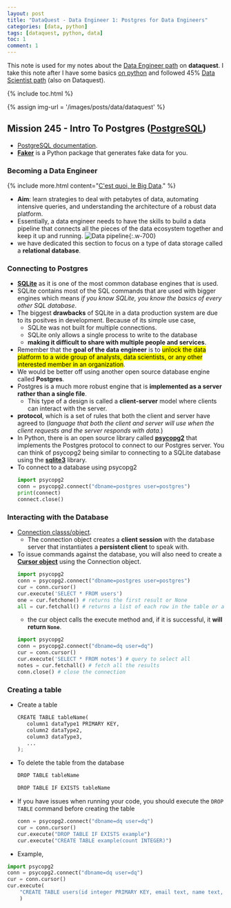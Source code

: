 ```yaml
---
layout: post
title: "DataQuest - Data Engineer 1: Postgres for Data Engineers"
categories: [data, python]
tags: [dataquest, python, data]
toc: 1
comment: 1
---
```


This note is used for my notes about the [Data Engineer path](https://www.dataquest.io/path/data-engineer) on **dataquest**. I take this note after I have some basics [on python]({{site.url}}/tags#python) and followed 45% [Data Scientist path](https://www.dataquest.io/path/data-scientist) (also on Dataquest).

{% include toc.html %}

{% assign img-url = '/images/posts/data/dataquest' %}

## Mission 245 - Intro To Postgres ([PostgreSQL](https://www.postgresql.org/))

- [PostgreSQL documentation](https://www.postgresql.org/docs/).
- [**Faker**](http://faker.rtfd.org) is a Python package that generates fake data for you.

### Becoming a Data Engineer

{% include more.html content="[C'est quoi, le Big Data](/files/dataquest/big-data.pdf)." %}

- **Aim**: learn strategies to deal with petabytes of data, automating intensive queries, and understanding the architecture of a robust data platform.
- Essentially, a data engineer needs to have the skills to build a data pipeline that connects all the pieces of the data ecosystem together and keep it up and running.
	![Data pipeline]({{img-url}}/m245-1.svg){:.w-700}
- we have dedicated this section to focus on a type of data storage called a **relational database**.

### Connecting to Postgres

- **[SQLite](https://www.sqlite.org/)** as it is one of the most common database engines that is used.
- SQLite contains most of the SQL commands that are used with bigger engines which means *if you know SQLite, you know the basics of every other SQL database*.
- The biggest **drawbacks** of SQLite in a data production system are due to its positves in development. Because of its simple use case, 
	- SQLite was not built for multiple connections. 
	- SQLite only allows a single process to write to the database 
	- **making it difficult to share with multiple people and services**.
- Remember that the **goal of the data engineer** is to <mark>unlock the data platform to a wide group of analysts, data scientists, or any other interested member in an organization</mark>.
- We would be better off using another open source database engine called **Postgres**.
- Postgres is a much more robust engine that is **implemented as a server rather than a single file**.
	- This type of a design is called a **client-server** model where clients can interact with the server. 
- **protocol**, which is a set of rules that both the client and server have agreed to (*language that both the client and server will use when the client requests and the server responds with data.*)
-  In Python, there is an open source library called **[psycopg2](http://initd.org/psycopg/)** that implements the Postgres protocol to connect to our Postgres server. You can think of psycopg2 being similar to connecting to a SQLite database using the **[sqlite3](https://docs.python.org/3.5/library/sqlite3.html)** library.
- To connect to a database using psycopg2
	~~~ python
	import psycopg2
	conn = psycopg2.connect("dbname=postgres user=postgres")
	print(connect)
	connect.close()
	~~~ 

### Interacting with the Database

- [Connection classs/object](http://initd.org/psycopg/docs/connection.html).
	- The connection object creates a **client session** with the database server that instantiates a **persistent client** to speak with.
- To issue commands against the database, you will also need to create a **[Cursor object](http://initd.org/psycopg/docs/cursor.html)** using the Connection object.
	~~~ python
	import psycopg2
	conn = psycopg2.connect("dbname=postgres user=postgres")
	cur = conn.cursor()
	cur.execute('SELECT * FROM users')
	one = cur.fetchone() # returns the first result or None
	all = cur.fetchall() # returns a list of each row in the table or an empty list []
	~~~
	- the cur object calls the execute method and, if it is successful, it **will return `None`**.
	~~~ python
	import psycopg2
	conn = psycopg2.connect("dbname=dq user=dq")
	cur = conn.cursor()
	cur.execute('SELECT * FROM notes') # query to select all
	notes = cur.fetchall() # fetch all the results
	conn.close() # close the connection
	~~~

### Creating a table

- Create a table
	~~~ python
	CREATE TABLE tableName(
	   column1 dataType1 PRIMARY KEY,
	   column2 dataType2,
	   column3 dataType3,
	   ...
	);
	~~~
- To delete the table from the database
	~~~ python
	DROP TABLE tableName

	DROP TABLE IF EXISTS tableName
	~~~
- If you have issues when running your code, you should execute the `DROP TABLE` command before creating the table
	~~~ python
	conn = psycopg2.connect("dbname=dq user=dq")
	cur = conn.cursor()
	cur.execute("DROP TABLE IF EXISTS example")
	cur.execute("CREATE TABLE example(count INTEGER)")
	~~~
- Example,
~~~ python
import psycopg2
conn = psycopg2.connect("dbname=dq user=dq")
cur = conn.cursor()
cur.execute(
    "CREATE TABLE users(id integer PRIMARY KEY, email text, name text, address text);"
    )
~~~